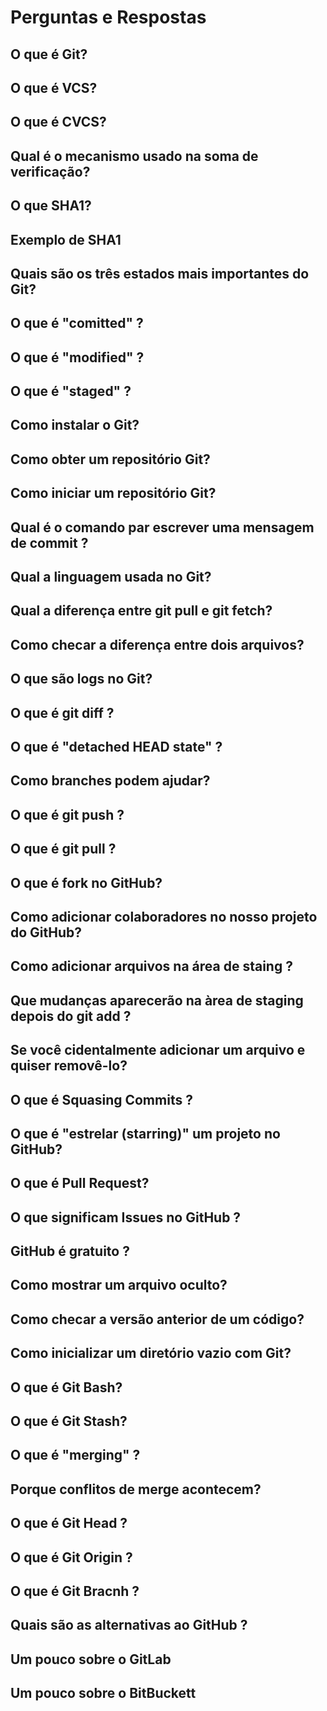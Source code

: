# Perguntas e Respostas

## O que é Git? 

## O que é VCS?

## O que é CVCS?

## Qual é o mecanismo usado na soma de verificação?

## O que SHA1?

## Exemplo de SHA1

## Quais são os três estados mais importantes do Git?

## O que é "comitted" ?

## O que é "modified" ?

## O que é "staged" ?

## Como instalar o Git? 

## Como obter um repositório Git? 

## Como iniciar um repositório Git? 

## Qual é o comando par escrever uma mensagem de commit ?

## Qual a linguagem usada no Git?

## Qual a diferença entre git pull e git fetch?

## Como checar a diferença entre dois arquivos? 

## O que são logs no Git?

## O que é git diff ?

## O que é "detached HEAD state" ?

## Como branches podem ajudar? 

## O que é git push ?

## O que é git pull ?

## O que é fork no GitHub?

## Como adicionar colaboradores no nosso projeto do GitHub?

## Como adicionar arquivos na área de staing ? 

## Que mudanças aparecerão na àrea de staging depois do git add ?

## Se você cidentalmente adicionar um arquivo e quiser removê-lo? 

## O que é Squasing Commits ?

## O que é "estrelar (starring)" um projeto no GitHub?

## O que é Pull Request?

## O que significam Issues no GitHub ?

## GitHub é gratuito ?

## Como mostrar um arquivo oculto?

## Como checar a versão anterior de um código?

## Como inicializar um diretório vazio com Git?

## O que é Git Bash?
 
## O que é Git Stash?

## O que é "merging" ?

## Porque conflitos de merge acontecem?

## O que é Git Head ? 

## O que é Git Origin ? 

## O que é Git Bracnh ?

## Quais são as alternativas ao GitHub ?

## Um pouco sobre o GitLab

## Um pouco sobre o BitBuckett



